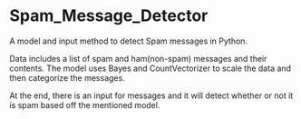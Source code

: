 # Spam_Message_Detector
A model and input method to detect Spam messages in Python.

Data includes a list of spam and ham(non-spam) messages and their contents. The model uses Bayes and CountVectorizer to scale the data and then categorize the messages. 

At the end, there is an input for messages and it will detect whether or not it is spam based off the mentioned model.

